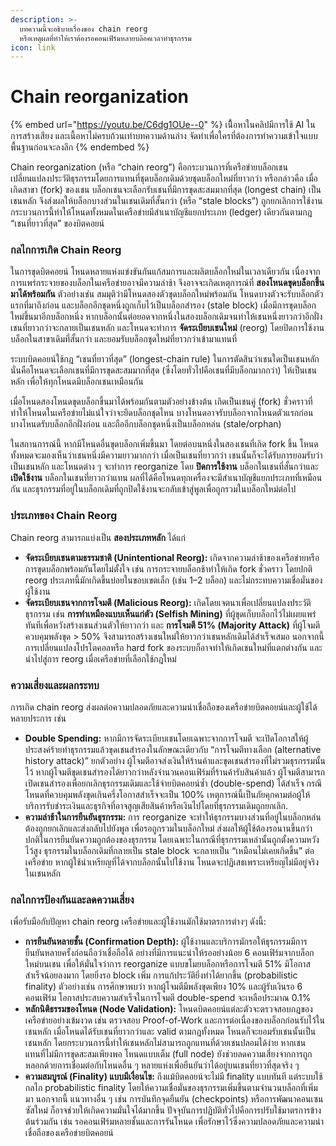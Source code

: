 ```yaml
---
description: >-
  บทความนี้จะอธิบายเรื่องของ chain reorg
  หรือเหตุผลที่ทำให้เราต้องรอคอนเฟิร์มหลายบล๊อคเวลาทำธุรกรรม
icon: link
---
```


# Chain reorganization

{% embed url="https://youtu.be/C6dg1OUe--0" %}
เนิื้อหาในคลิปมีการใช้ AI ในการสร้างเสียง และเนื้อหาไม่ครบถ้วนเท่าบทความด้านล่าง จัดทำเพื่อใครที่ต้องการทำความเข้าใจแบบพื้นฐานก่อนจะลงลึก
{% endembed %}

Chain reorganization (หรือ “chain reorg”) คือกระบวนการที่เครือข่ายบล็อกเชนเปลี่ยนแปลงประวัติธุรกรรมโดยการแทนที่ชุดบล็อกเดิมด้วยชุดบล็อกใหม่ที่ยาวกว่า หรือกล่าวคือ เมื่อเกิดสาขา (fork) ของเชน บล็อกเชนจะเลือกรับเชนที่มีการขุดสะสมมากที่สุด (longest chain) เป็นเชนหลัก จึงส่งผลให้บล็อกบางส่วนในเชนเดิมที่สั้นกว่า (หรือ “stale blocks”) ถูกยกเลิกการใช้งาน กระบวนการนี้ทำให้โหนดทั้งหมดในเครือข่ายมีสำเนาบัญชีแยกประเภท (ledger) เดียวกันตามกฎ “เชนที่ยาวที่สุด” ของบิตคอยน์

### กลไกการเกิด Chain Reorg

ในการขุดบิตคอยน์ โหนดหลายแห่งแข่งขันกันแก้สมการและผลิตบล็อกใหม่ในเวลาเดียวกัน เนื่องจากการแพร่กระจายของบล็อกในเครือข่ายอาจมีความล่าช้า จึงอาจจะเกิดเหตุการณ์ที่ **สองโหนดขุดบล็อกขึ้นมาได้พร้อมกัน** ตัวอย่างเช่น สมมุติว่ามีโหนดสองตัวขุดบล็อกใหม่พร้อมกัน โหนดบางตัวจะรับบล็อกตัวแรกที่มาถึงก่อน และบล็อกอีกชุดหนึ่งถูกเก็บไว้เป็นบล็อกสำรอง (stale block) เมื่อมีการขุดบล็อกใหม่ขึ้นมาอีกบล็อกหนึ่ง หากบล็อกนั้นต่อยอดจากหนึ่งในสองบล็อกเดิมจนทำให้เชนหนึ่งยาวกว่าอีกฝั่ง เชนที่ยาวกว่าจะกลายเป็นเชนหลัก และโหนดจะทำการ **จัดระเบียบเชนใหม่** (reorg) โดยปิดการใช้งานบล็อกในสาขาเดิมที่สั้นกว่า และยอมรับบล็อกชุดใหม่ที่ยาวกว่าเข้ามาแทนที่

ระบบบิตคอยน์ใช้กฎ “เชนที่ยาวที่สุด” (longest-chain rule) ในการตัดสินว่าเชนใดเป็นเชนหลัก นั่นคือโหนดจะเลือกเชนที่มีการขุดสะสมมากที่สุด (ซึ่งโดยทั่วไปคือเชนที่มีบล็อกมากกว่า) ให้เป็นเชนหลัก เพื่อให้ทุกโหนดมีบล็อกเชนเหมือนกัน

เมื่อโหนดสองโหนดขุดบล็อกขึ้นมาได้พร้อมกันตามตัวอย่างข้างต้น เกิดเป็นเชนคู่ (fork) ชั่วคราวที่ทำให้โหนดในเครือข่ายไม่แน่ใจว่าจะยึดบล็อกชุดไหน บางโหนดอาจรับบล็อกจากโหนดตัวแรกก่อน บางโหนดรับบล็อกอีกฝั่งก่อน และถืออีกบล็อกชุดหนึ่งเป็นบล็อกหล่น (stale/orphan)

ในสถานการณ์นี้ หากมีโหนดอื่นขุดบล็อกเพิ่มขึ้นมา โดยต่อบนหนึ่งในสองเชนที่เกิด fork ขึ้น โหนดทั้งหมดจะมองเห็นว่าเชนหนึ่งมีความยาวมากกว่า เมื่อเป็นเชนที่ยาวกว่า เชนนั้นก็จะได้รับการยอมรับว่าเป็นเชนหลัก และโหนดต่าง ๆ จะทำการ reorganize โดย **ปิดการใช้งาน** บล็อกในเชนที่สั้นกว่าและ **เปิดใช้งาน** บล็อกในเชนที่ยาวกว่าแทน ผลที่ได้คือโหนดทุกเครื่องจะมีสำเนาบัญชีแยกประเภทที่เหมือนกัน และธุรกรรมที่อยู่ในบล็อกเดิมที่ถูกปิดใช้งานจะกลับเข้าสู่พูลเพื่อถูกรวมในบล็อกใหม่ต่อไป

### ประเภทของ Chain Reorg

Chain reorg สามารถแบ่งเป็น **สองประเภทหลัก** ได้แก่

* **จัดระเบียบเชนตามธรรมชาติ (Unintentional Reorg):** เกิดจากความล่าช้าของเครือข่ายหรือการขุดบล็อกพร้อมกันโดยไม่ตั้งใจ เช่น การกระจายบล็อกช้าทำให้เกิด fork ชั่วคราว โดยปกติ reorg ประเภทนี้มักเกิดขึ้นบ่อยในขอบเขตเล็ก (เช่น 1–2 บล็อก) และไม่กระทบความเชื่อมั่นของผู้ใช้งาน
* **จัดระเบียบเชนจากการโจมตี (Malicious Reorg):** เกิดโดยเจตนาเพื่อเปลี่ยนแปลงประวัติธุรกรรม เช่น **การทำเหมืองแบบเห็นแก่ตัว (Selfish Mining)** ที่ผู้ขุดเก็บบล็อกไว้ไม่เผยแพร่ทันทีเพื่อหวังสร้างเชนส่วนตัวให้ยาวกว่า และ **การโจมตี 51% (Majority Attack)** ที่ผู้โจมตีควบคุมพลังขุด > 50% จึงสามารถสร้างเชนใหม่ให้ยาวกว่าเชนหลักเดิมได้สำเร็จเสมอ นอกจากนี้ การเปลี่ยนแปลงโปรโตคอลหรือ hard fork ของระบบก็อาจทำให้เกิดเชนใหม่ที่แตกต่างกัน และนำไปสู่การ reorg เมื่อเครือข่ายที่เลือกใช้กฎใหม่

### ความเสี่ยงและผลกระทบ

การเกิด chain reorg ส่งผลต่อความปลอดภัยและความน่าเชื่อถือของเครือข่ายบิตคอยน์และผู้ใช้ได้หลายประการ เช่น

* **Double Spending:** หากมีการจัดระเบียบเชนโดยเฉพาะจากการโจมตี จะเปิดโอกาสให้ผู้ประสงค์ร้ายทำธุรกรรมแล้วขุดเชนสำรองในลักษณะเดียวกับ “การโจมตีทางเลือก (alternative history attack)” ยกตัวอย่าง ผู้โจมตีอาจส่งเงินให้ร้านค้าและขุดเชนสำรองที่ไม่รวมธุรกรรมนั้นไว้ หากผู้โจมตีขุดเชนสำรองได้ยาวกว่าหลังจำนวนคอนเฟิร์มที่ร้านค้ารับสินค้าแล้ว ผู้โจมตีสามารถเปิดเชนสำรองเพื่อยกเลิกธุรกรรมเดิมและใช้จ่ายบิตคอยน์ซ้ำ (double-spend) ได้สำเร็จ  กรณีโหนดที่ควบคุมพลังขุดเกินครึ่งโอกาสสำเร็จจะเป็น 100% เหตุการณ์นี้เป็นภัยคุกคามต่อผู้ให้บริการรับชำระเงินและธุรกิจที่อาจสูญเสียสินค้าหรือเงินไปโดยที่ธุรกรรมเดิมถูกยกเลิก.
* **ความล่าช้าในการยืนยันธุรกรรม:** การ reorganize จะทำให้ธุรกรรมบางส่วนที่อยู่ในบล็อกหล่นต้องถูกยกเลิกและส่งกลับไปยังพูล เพื่อรอถูกรวมในบล็อกใหม่ ส่งผลให้ผู้ใช้ต้องรอนานขึ้นกว่าปกติในการยืนยันความถูกต้องของธุรกรรม โดยเฉพาะในกรณีที่ธุรกรรมเหล่านั้นถูกตั้งความหวังไว้สูง ธุรกรรมในบล็อกเดิมที่กลายเป็น stale block จะกลายเป็น “เหมือนไม่เคยเกิดขึ้น” ต่อเครือข่าย หากผู้ใช้นำเหรียญที่ได้จากบล็อกนั้นไปใช้งาน โหนดจะปฏิเสธเพราะเหรียญไม่มีอยู่จริงในเชนหลัก

### กลไกการป้องกันและลดความเสี่ยง

เพื่อรับมือกับปัญหา chain reorg เครือข่ายและผู้ใช้งานมักใช้มาตรการต่างๆ ดังนี้:

* **การยืนยันหลายชั้น (Confirmation Depth):** ผู้ใช้งานและบริการมักรอให้ธุรกรรมมีการยืนยันหลายครั้งก่อนถือว่าเชื่อถือได้ อย่างที่มีการแนะนำให้รออย่างน้อย 6 คอนเฟิร์มจากบล็อกใหม่บนเชน เพื่อให้มั่นใจว่าการ reorganize แบบขโมยบล็อกหรือการโจมตี 51% มีโอกาสสำเร็จน้อยลงมาก โดยยิ่งรอ block เพิ่ม การแก้ประวัติยิ่งทำได้ยากขึ้น (probabilistic finality) ตัวอย่างเช่น การศึกษาพบว่า หากผู้โจมตีมีพลังขุดเพียง 10% และผู้รับเงินรอ 6 คอนเฟิร์ม โอกาสประสบความสำเร็จในการโจมตี double-spend จะเหลือประมาณ 0.1%
* **หลักนิติธรรมของโหนด (Node Validation):** โหนดบิตคอยน์แต่ละตัวจะตรวจสอบกฎของเครือข่ายอย่างเข้มงวด เช่น ตรวจสอบ Proof-of-Work และการต่อเนื่องของบล็อกก่อนรับไว้ในเชนหลัก เมื่อโหนดได้รับเชนที่ยาวกว่าและ valid ตามกฎทั้งหมด โหนดก็จะยอมรับเชนนั้นเป็นเชนหลัก โดยกระบวนการนี้ทำให้เชนหลักไม่สามารถถูกแทนที่ด้วยเชนปลอมได้ง่าย หากเชนแทนที่ไม่มีการขุดสะสมเพียงพอ โหนดแบบเต็ม (full node) ยังช่วยลดความเสี่ยงจากการถูกหลอกด้วยการเชื่อมต่อกับโหนดอื่น ๆ หลายแห่งเพื่อยืนยันว่าได้อยู่บนเชนที่ยาวที่สุดจริง ๆ
* **ความสมบูรณ์ (Finality) แบบมีเงื่อนไข:** ถึงแม้บิตคอยน์จะไม่มี finality แบบทันที แต่ระบบใช้กลไก probabilistic finality โดยให้ความเชื่อมั่นของธุรกรรมเพิ่มขึ้นตามจำนวนบล็อกที่เพิ่มมา นอกจากนี้ แนวทางอื่น ๆ เช่น การบันทึกจุดยืนยัน (checkpoints) หรือการพัฒนาคอนเซนซัสใหม่ ก็อาจช่วยให้เกิดความมั่นใจได้มากขึ้น ปัจจุบันการปฏิบัติทั่วไปคือการปรับใช้มาตรการข้างต้นร่วมกัน เช่น รอคอนเฟิร์มหลายชั้นและการรันโหนด เพื่อรักษาไว้ซึ่งความปลอดภัยและความน่าเชื่อถือของเครือข่ายบิตคอยน์


